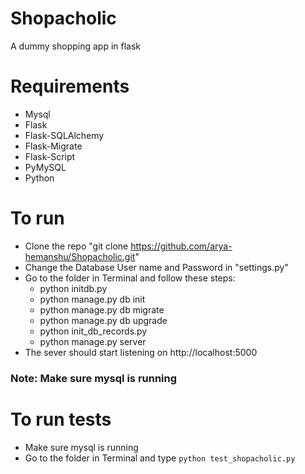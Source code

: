 # Shopacholic
A dummy shopping app in flask 

# Requirements
- Mysql
- Flask
- Flask-SQLAlchemy
- Flask-Migrate
- Flask-Script
- PyMySQL
- Python

# To run
- Clone the repo "git clone https://github.com/arya-hemanshu/Shopacholic.git"
- Change the Database User name and Password in "settings.py"
- Go to the folder in Terminal and follow these steps:
  - python initdb.py
  - python manage.py db init
  - python manage.py db migrate
  - python manage.py db upgrade
  - python init_db_records.py
  - python manage.py server
- The sever should start listening on http://localhost:5000

### Note: Make sure mysql is running

# To run tests
- Make sure mysql is running
- Go to the folder in Terminal and type ```python test_shopacholic.py```
